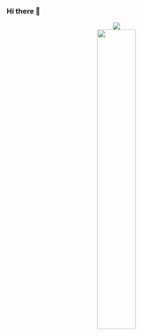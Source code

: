 ### Hi there 👋

<div align="center">
<a href="s">
  <img src="https://github-readme-stats.vercel.app/api/top-langs/?username=minggwen&exclude_repo=minggwen.github.io&layout=compact&theme=transparent" />
</a>
<br>
<a href="s">
  <img src="https://github-readme-stats.vercel.app/api?username=minggwen&theme=transparent&show_icons=true" width="42%" />
</a>
</div>
